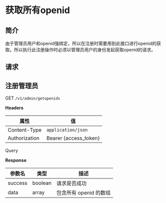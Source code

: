 # 获取所有openid

## 简介

由于管理员用户和openid强绑定，所以在注册时需要用到此接口进行openid的获取。所以执行此注册操作时必须以管理员用户的身份发起获取openid的请求。

## &#x20;请求

## 注册管理员

GET `/v1/admin/getopenids`

**Headers**

| 属性            | 值                      |
| ------------- | ---------------------- |
| Content-Type  | `application/json`     |
| Authorization | Bearer {access\_token} |

Query

**Response**

| 参数名     | 类型      | 描述              |
| ------- | ------- | --------------- |
| success | boolean | 请求是否成功          |
| data    | array   | 包含所有 openid 的数组 |
